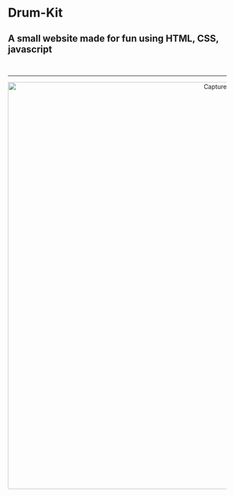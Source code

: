 # Drum-Kit

## A small website made for fun using HTML, CSS, javascript
<br>
<hr>
<p align ="center">
<img width="939" alt="Capture" src="https://user-images.githubusercontent.com/63283520/98069500-f16e8300-1e84-11eb-9de4-4bf70f331031.PNG">
</p>

